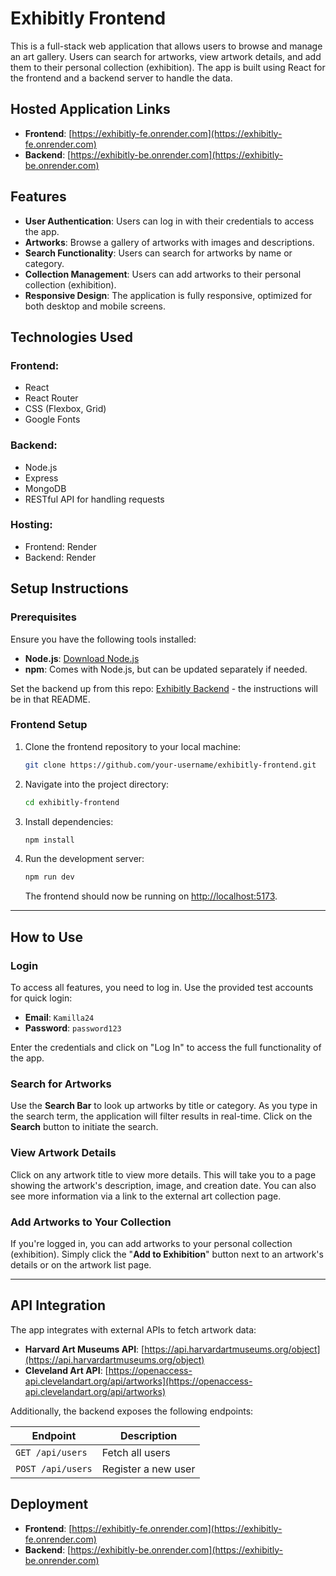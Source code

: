 # Exhibitly Frontend

This is a full-stack web application that allows users to browse and manage an art gallery. Users can search for artworks, view artwork details, and add them to their personal collection (exhibition). The app is built using React for the frontend and a backend server to handle the data.

## Hosted Application Links
- **Frontend**: [https://exhibitly-fe.onrender.com](https://exhibitly-fe.onrender.com)
- **Backend**: [https://exhibitly-be.onrender.com](https://exhibitly-be.onrender.com)

## Features
- **User Authentication**: Users can log in with their credentials to access the app.
- **Artworks**: Browse a gallery of artworks with images and descriptions.
- **Search Functionality**: Users can search for artworks by name or category.
- **Collection Management**: Users can add artworks to their personal collection (exhibition).
- **Responsive Design**: The application is fully responsive, optimized for both desktop and mobile screens.

## Technologies Used

### Frontend:
- React
- React Router
- CSS (Flexbox, Grid)
- Google Fonts

### Backend:
- Node.js
- Express
- MongoDB
- RESTful API for handling requests

### Hosting:
- Frontend: Render
- Backend: Render

## Setup Instructions

### Prerequisites
Ensure you have the following tools installed:
- **Node.js**: [Download Node.js](https://nodejs.org)
- **npm**: Comes with Node.js, but can be updated separately if needed.

Set the backend up from this repo: [Exhibitly Backend](https://github.com/Kamilla2424/Exhibitly-BE) - the instructions will be in that README.

### Frontend Setup

1. Clone the frontend repository to your local machine:
    ```bash
    git clone https://github.com/your-username/exhibitly-frontend.git
    ```

2. Navigate into the project directory:
    ```bash
    cd exhibitly-frontend
    ```

3. Install dependencies:
    ```bash
    npm install
    ```

4. Run the development server:
    ```bash
    npm run dev
    ```
    The frontend should now be running on [http://localhost:5173](http://localhost:5173).

---

## How to Use

### Login
To access all features, you need to log in. Use the provided test accounts for quick login:
- **Email**: `Kamilla24`
- **Password**: `password123`

Enter the credentials and click on "Log In" to access the full functionality of the app.

### Search for Artworks
Use the **Search Bar** to look up artworks by title or category. As you type in the search term, the application will filter results in real-time. Click on the **Search** button to initiate the search.

### View Artwork Details
Click on any artwork title to view more details. This will take you to a page showing the artwork's description, image, and creation date. You can also see more information via a link to the external art collection page.

### Add Artworks to Your Collection
If you're logged in, you can add artworks to your personal collection (exhibition). Simply click the "**Add to Exhibition**" button next to an artwork's details or on the artwork list page.

---

## API Integration

The app integrates with external APIs to fetch artwork data:
- **Harvard Art Museums API**: [https://api.harvardartmuseums.org/object](https://api.harvardartmuseums.org/object)
- **Cleveland Art API**: [https://openaccess-api.clevelandart.org/api/artworks](https://openaccess-api.clevelandart.org/api/artworks)

Additionally, the backend exposes the following endpoints:

| Endpoint             | Description                       |
|----------------------|-----------------------------------|
| `GET /api/users`     | Fetch all users                   |
| `POST /api/users`    | Register a new user               |


## Deployment

- **Frontend**: [https://exhibitly-fe.onrender.com](https://exhibitly-fe.onrender.com)
- **Backend**: [https://exhibitly-be.onrender.com](https://exhibitly-be.onrender.com)